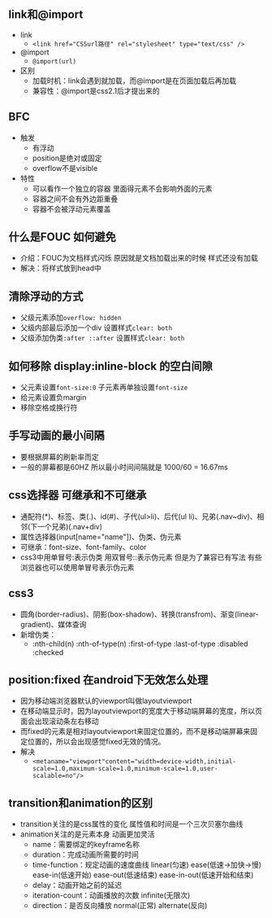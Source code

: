## link和@import
  - link
    - `<link href="CSSurl路径" rel="stylesheet" type="text/css" />`
  - @import
    - `@import(url)`
  - 区别
    - 加载时机：link会遇到就加载，而@import是在页面加载后再加载
    - 兼容性：@import是css2.1后才提出来的

## BFC
  - 触发
    - 有浮动
    - position是绝对或固定
    - overflow不是visible
  - 特性
    - 可以看作一个独立的容器 里面得元素不会影响外面的元素
    - 容器之间不会有外边距重叠
    - 容器不会被浮动元素覆盖

## 什么是FOUC 如何避免
  - 介绍：FOUC为文档样式闪烁 原因就是文档加载出来的时候 样式还没有加载
  - 解决：将样式放到head中

## 清除浮动的方式
  - 父级元素添加`overflow: hidden`
  - 父级内部最后添加一个div 设置样式`clear: both`
  - 父级添加伪类`:after ::after` 设置样式`clear: both`

## 如何移除 display:inline-block 的空白间隙
  - 父元素设置`font-size:0` 子元素再单独设置`font-size`
  - 给元素设置负margin
  - 移除空格或换行符

## 手写动画的最小间隔
  - 要根据屏幕的刷新率而定
  - 一般的屏幕都是60HZ 所以最小时间间隔就是 1000/60 = 16.67ms

## css选择器 可继承和不可继承
  - 通配符(*)、标签、类(.)、id(#)、子代(ul>li)、后代(ul li)、兄弟(.nav~div)、相邻(下一个兄弟)(.nav+div)
  - 属性选择器(input[name="name"])、伪类、伪元素
  - 可继承：font-size、font-family、color
  - css3中用单冒号:表示伪类 用双冒号::表示伪元素 但是为了兼容已有写法 有些浏览器也可以使用单冒号表示伪元素

## css3
  - 圆角(border-radius)、阴影(box-shadow)、转换(transfrom)、渐变(linear-gradient)、媒体查询
  - 新增伪类：
    - :nth-child(n) :nth-of-type(n) :first-of-type :last-of-type :disabled :checked

## position:fixed 在android下无效怎么处理
  - 因为移动端浏览器默认的viewport叫做layoutviewport
  - 在移动端显示时，因为layoutviewport的宽度大于移动端屏幕的宽度，所以页面会出现滚动条左右移动
  - 而fixed的元素是相对layoutviewport来固定位置的，而不是移动端屏幕来固定位置的，所以会出现感觉fixed无效的情况。
  - 解决
    - `<metaname="viewport"content="width=device-width,initial-scale=1.0,maximum-scale=1.0,minimum-scale=1.0,user-scalable=no"/> `

## transition和animation的区别
  - transition关注的是css属性的变化 属性值和时间是一个三次贝塞尔曲线
  - animation关注的是元素本身 动画更加灵活
    - name：需要绑定的keyframe名称
    - duration：完成动画所需要的时间
    - time-function：规定动画的速度曲线 linear(匀速) ease(低速->加快->慢) ease-in(低速开始) ease-out(低速结束) ease-in-out(低速开始和结束)
    - delay：动画开始之前的延迟
    - iteration-count：动画播放的次数 infinite(无限次)
    - direction：是否反向播放 normal(正常) alternate(反向)